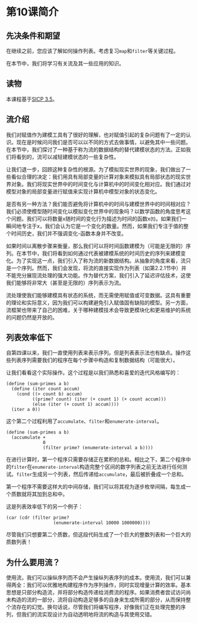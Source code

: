 # 第10课简介

## 先决条件和期望

在继续之前，您应该了解如何操作列表。考虑复习`map`和`filter`等关键过程。

在本节中，我们将学习有关流及其一些应用的知识。

## 读物

本课程基于[SICP 3.5](https://mitpress.mit.edu/sicp/full-text/book/book-Z-H-24.html#%_sec_3.5)。

## 流介绍

我们对赋值作为建模工具有了很好的理解，也对赋值引起的复杂问题有了一定的认识。现在是时候问问我们是否可以以不同的方式去做事情，以避免其中一些问题。在本节中，我们探讨了一种基于称为流的数据结构的替代建模状态的方法。正如我们将看到的，流可以减轻建模状态的一些复杂性。

让我们退一步，回顾这种复杂性的根源。为了模拟现实世界的现象，我们做出了一些看似合理的决定：我们用具有局部变量的计算对象来模拟具有局部状态的现实世界对象。我们将现实世界中的时间变化与计算机中的时间变化相对应。我们通过对模型对象的局部变量进行赋值来实现计算机中模型对象的状态变化。

是否有另一种方法？我们能否避免将计算机中的时间与建模世界中的时间相对应？我们必须使模型随时间变化以模拟变化世界中的现象吗？以数学函数的角度思考这个问题。我们可以将数量x随时间的变化行为描述为时间的函数x(t)。如果我们一瞬间地专注于x，我们会认为它是一个变化的数量。然而，如果我们专注于值的整个时间历史，我们并不强调变化-函数本身并不改变。

如果时间以离散步骤来衡量，那么我们可以将时间函数建模为（可能是无限的）序列。在本节中，我们将看到如何通过代表被建模系统的时间历史的序列来建模变化。为了实现这一点，我们引入了称为流的新数据结构。从抽象的角度来看，流只是一个序列。然而，我们会发现，将流的直接实现作为列表（如第2.2.1节中）并不能充分展现流处理的强大功能。作为替代方案，我们引入了延迟评估技术，这使我们能够将非常大（甚至是无限的）序列表示为流。

流处理使我们能够建模具有状态的系统，而无需使用赋值或可变数据。这具有重要的理论和实际意义，因为我们可以构建避免引入赋值固有缺陷的模型。另一方面，流框架也带来了自己的困难，关于哪种建模技术会导致更模块化和更易维护的系统的问题仍然是开放的。

## 列表效率低下

自第四课以来，我们一直使用列表来表示序列。但是列表表示法也有缺点。操作这些列表序列需要我们的程序在每个步骤中构造和复制数据结构（可能很大）。

让我们看看这个实际操作。这个过程是以我们熟悉和喜爱的迭代风格编写的：

```
(define (sum-primes a b)
  (define (iter count accum)
    (cond ((> count b) accum)
          ((prime? count) (iter (+ count 1) (+ count accum)))
          (else (iter (+ count 1) accum))))
  (iter a 0)) 
```

这个第二个过程利用了`accumulate`、`filter`和`enumerate-interval`。

```
(define (sum-primes a b)
  (accumulate +
              0
              (filter prime? (enumerate-interval a b)))) 
```

在进行计算时，第一个程序只需要存储正在累积的总和。相比之下，第二个程序中的`filter`在`enumerate-interval`构造完整个区间的数字列表之前无法进行任何测试。`filter`生成另一个列表，然后传递给`accumulate`，最后被折叠成一个总和。

第一个程序不需要这样大的中间存储，我们可以将其视为逐步枚举间隔，每生成一个质数就将其加到总和中。

这是列表效率低下的另一个例子：

```
(car (cdr (filter prime?
                  (enumerate-interval 10000 1000000)))) 
```

尽管我们只想要第二个质数，但这段代码生成了一个巨大的整数列表和一个巨大的质数列表！

## 为什么要用流？

使用流，我们可以操纵序列而不会产生操纵列表序列的成本。使用流，我们可以兼得两全：我们可以优雅地构建程序作为序列操作，同时实现增量计算的效率。基本思想是只部分构造流，并将部分构造传递给消费流的程序。如果消费者尝试访问尚未构造的流的一部分，流将自动构造足够多的自身来生成所需的部分，从而保持整个流存在的幻觉。换句话说，尽管我们将编写程序，好像我们正在处理完整的序列，但我们的流实现设计为自动透明地将流的构造与其使用交错。
